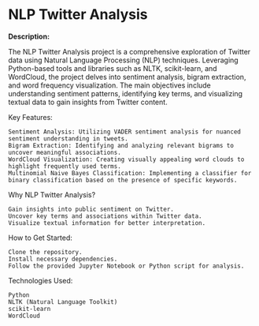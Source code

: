 <h1>NLP Twitter Analysis</h1>

<b>Description:</b>

The NLP Twitter Analysis project is a comprehensive exploration of Twitter data using Natural Language Processing (NLP) techniques. Leveraging Python-based tools and libraries such as NLTK, scikit-learn, and WordCloud, the project delves into sentiment analysis, bigram extraction, and word frequency visualization. The main objectives include understanding sentiment patterns, identifying key terms, and visualizing textual data to gain insights from Twitter content.

Key Features:

    Sentiment Analysis: Utilizing VADER sentiment analysis for nuanced sentiment understanding in tweets.
    Bigram Extraction: Identifying and analyzing relevant bigrams to uncover meaningful associations.
    WordCloud Visualization: Creating visually appealing word clouds to highlight frequently used terms.
    Multinomial Naive Bayes Classification: Implementing a classifier for binary classification based on the presence of specific keywords.

Why NLP Twitter Analysis?

    Gain insights into public sentiment on Twitter.
    Uncover key terms and associations within Twitter data.
    Visualize textual information for better interpretation.

How to Get Started:

    Clone the repository.
    Install necessary dependencies.
    Follow the provided Jupyter Notebook or Python script for analysis.

Technologies Used:

    Python
    NLTK (Natural Language Toolkit)
    scikit-learn
    WordCloud
